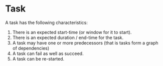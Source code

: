 Task
====

A task has the following characteristics:

1. There is an expected start-time (or window for it to start).
2. There is an expected duration / end-time for the task.
3. A task may have one or more predecessors (that is tasks form a graph of dependencies)
4. A task can fail as well as succeed.
5. A task can be re-started.

